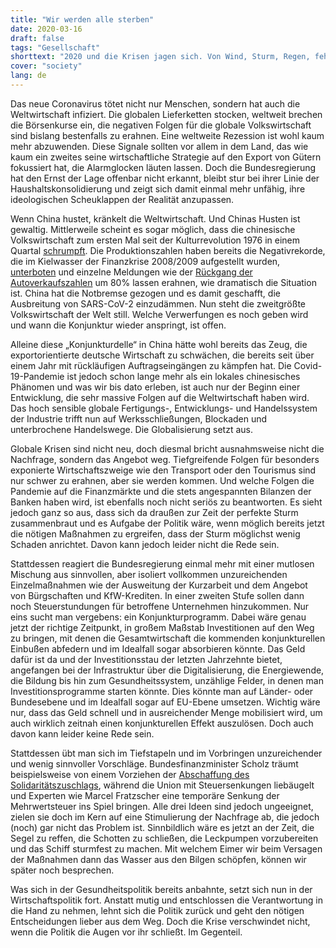 ```yaml
---
title: "Wir werden alle sterben"
date: 2020-03-16
draft: false
tags: "Gesellschaft"
shorttext: "2020 und die Krisen jagen sich. Von Wind, Sturm, Regen, fehlender Schnee, Dünger, Börsencrash und Hamsterkäufe. 3 Monate alt ist das Jahr und schon verflucht. It's Corona time now!"
cover: "society"
lang: de
---
```


Das neue Coronavirus tötet nicht nur Menschen, sondern hat auch die Weltwirtschaft infiziert. Die globalen Lieferketten stocken, weltweit brechen die Börsenkurse ein, die negativen Folgen für die globale Volkswirtschaft sind bislang bestenfalls zu erahnen. Eine weltweite Rezession ist wohl kaum mehr abzuwenden. Diese Signale sollten vor allem in dem Land, das wie kaum ein zweites seine wirtschaftliche Strategie auf den Export von Gütern fokussiert hat, die Alarmglocken läuten lassen. Doch die Bundesregierung hat den Ernst der Lage offenbar nicht erkannt, bleibt stur bei ihrer Linie der Haushaltskonsolidierung und zeigt sich damit einmal mehr unfähig, ihre ideologischen Scheuklappen der Realität anzupassen.

Wenn China hustet, kränkelt die Weltwirtschaft. Und Chinas Husten ist gewaltig. Mittlerweile scheint es sogar möglich, dass die chinesische Volkswirtschaft zum ersten Mal seit der Kulturrevolution 1976 in einem Quartal [schrumpft](https://www.scmp.com/economy/china-economy/article/3064821/coronavirus-will-chinas-economy-shrink-first-time-cultural "Coronavirus: will China’s economy shrink for the first time since the Cultural Revolution in 1976?"). Die Produktionszahlen haben bereits die Negativrekorde, die im Kielwasser der Finanzkrise 2008/2009 aufgestellt wurden, [unterboten](https://www.scmp.com/economy/china-economy/article/3052985/coronavirus-chinas-factories-activity-plunges-all-time-low "Coronavirus: China’s factory activity plunges to all-time low, worse than global financial crisis, February data show") und einzelne Meldungen wie der [Rückgang der Autoverkaufszahlen](https://www.n-tv.de/wirtschaft/Chinas-Autoabsatz-kommt-fast-zum-Erliegen-article21618731.html "Chinas Autoabsatz kommt fast zum Erliegen") um 80% lassen erahnen, wie dramatisch die Situation ist. China hat die Notbremse gezogen und es damit geschafft, die Ausbreitung von SARS-CoV-2 einzudämmen. Nun steht die zweitgrößte Volkswirtschaft der Welt still. Welche Verwerfungen es noch geben wird und wann die Konjunktur wieder anspringt, ist offen.

Alleine diese „Konjunkturdelle“ in China hätte wohl bereits das Zeug, die exportorientierte deutsche Wirtschaft zu schwächen, die bereits seit über einem Jahr mit rückläufigen Auftragseingängen zu kämpfen hat. Die Covid-19-Pandemie ist jedoch schon lange mehr als ein lokales chinesisches Phänomen und was wir bis dato erleben, ist auch nur der Beginn einer Entwicklung, die sehr massive Folgen auf die Weltwirtschaft haben wird. Das hoch sensible globale Fertigungs-, Entwicklungs- und Handelssystem der Industrie trifft nun auf Werksschließungen, Blockaden und unterbrochene Handelswege. Die Globalisierung setzt aus.

Globale Krisen sind nicht neu, doch diesmal bricht ausnahmsweise nicht die Nachfrage, sondern das Angebot weg. Tiefgreifende Folgen für besonders exponierte Wirtschaftszweige wie den Transport oder den Tourismus sind nur schwer zu erahnen, aber sie werden kommen. Und welche Folgen die Pandemie auf die Finanzmärkte und die stets angespannten Bilanzen der Banken haben wird, ist ebenfalls noch nicht seriös zu beantworten. Es sieht jedoch ganz so aus, dass sich da draußen zur Zeit der perfekte Sturm zusammenbraut und es Aufgabe der Politik wäre, wenn möglich bereits jetzt die nötigen Maßnahmen zu ergreifen, dass der Sturm möglichst wenig Schaden anrichtet. Davon kann jedoch leider nicht die Rede sein.

Stattdessen reagiert die Bundesregierung einmal mehr mit einer mutlosen Mischung aus sinnvollen, aber isoliert vollkommen unzureichenden Einzelmaßnahmen wie der Ausweitung der Kurzarbeit und dem Angebot von Bürgschaften und KfW-Krediten. In einer zweiten Stufe sollen dann noch Steuerstundungen für betroffene Unternehmen hinzukommen. Nur eins sucht man vergebens: ein Konjunkturprogramm. Dabei wäre genau jetzt der richtige Zeitpunkt, in großem Maßstab Investitionen auf den Weg zu bringen, mit denen die Gesamtwirtschaft die kommenden konjunkturellen Einbußen abfedern und im Idealfall sogar absorbieren könnte. Das Geld dafür ist da und der Investitionsstau der letzten Jahrzehnte bietet, angefangen bei der Infrastruktur über die Digitalisierung, die Energiewende, die Bildung bis hin zum Gesundheitssystem, unzählige Felder, in denen man Investitionsprogramme starten könnte. Dies könnte man auf Länder- oder Bundesebene und im Idealfall sogar auf EU-Ebene umsetzen. Wichtig wäre nur, dass das Geld schnell und in ausreichender Menge mobilisiert wird, um auch wirklich zeitnah einen konjunkturellen Effekt auszulösen. Doch auch davon kann leider keine Rede sein.

Stattdessen übt man sich im Tiefstapeln und im Vorbringen unzureichender und wenig sinnvoller Vorschläge. Bundesfinanzminister Scholz träumt beispielsweise von einem Vorziehen der [Abschaffung des Solidaritätszuschlags](https://www.spiegel.de/wirtschaft/olaf-scholz-will-soli-abschaffung-schon-im-sommer-a-e2af8c35-032f-4295-9dc4-4faeed2d6d4a "Scholz will Soli-Abschaffung schon im Sommer"), während die Union mit Steuersenkungen liebäugelt und Experten wie Marcel Fratzscher eine temporäre Senkung der Mehrwertsteuer ins Spiel bringen. Alle drei Ideen sind jedoch ungeeignet, zielen sie doch im Kern auf eine Stimulierung der Nachfrage ab, die jedoch (noch) gar nicht das Problem ist. Sinnbildlich wäre es jetzt an der Zeit, die Segel zu reffen, die Schotten zu schließen, die Leckpumpen vorzubereiten und das Schiff sturmfest zu machen. Mit welchem Eimer wir beim Versagen der Maßnahmen dann das Wasser aus den Bilgen schöpfen, können wir später noch besprechen.

Was sich in der Gesundheitspolitik bereits anbahnte, setzt sich nun in der Wirtschaftspolitik fort. Anstatt mutig und entschlossen die Verantwortung in die Hand zu nehmen, lehnt sich die Politik zurück und geht den nötigen Entscheidungen lieber aus dem Weg. Doch die Krise verschwindet nicht, wenn die Politik die Augen vor ihr schließt. Im Gegenteil.
